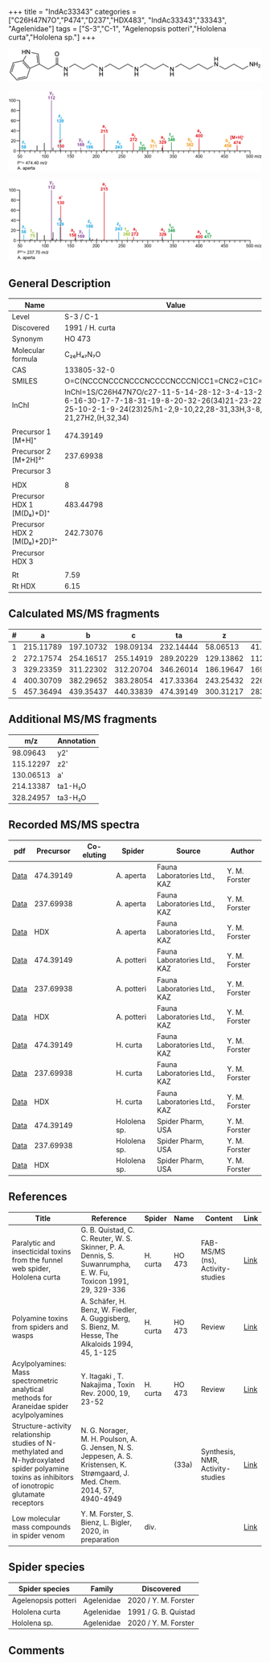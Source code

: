 +++
title = "IndAc33343"
categories = ["C26H47N7O","P474","D237","HDX483",
"IndAc33343","33343",
"Agelenidae"]
tags = ["S-3","C-1",
"Agelenopsis potteri","Hololena curta","Hololena sp."]
+++

![](/img/IndAc33343.png)

![](/img_MSMS/474_IndAc33343_Aa.png?classes=border)

![](/img_MSMS/474_IndAc33343_Aa_2.png?classes=border)

## General Description

| Name                        | Value           |
|-----------------------------|-----------------|
| Level                       | S-3 / C-1              |
| Discovered                  | 1991 / H. curta |
| Synonym                     | HO 473          |
| Molecular formula           | C₂₆H₄₇N₇O       |
| CAS                         | 133805-32-0     |
| SMILES | O=C(NCCCNCCCNCCCNCCCCNCCCN)CC1=CNC2=C1C=CC=C2  |
| InChI  | InChI=1S/C26H47N7O/c27-11-5-14-28-12-3-4-13-29-15-6-16-30-17-7-18-31-19-8-20-32-26(34)21-23-22-33-25-10-2-1-9-24(23)25/h1-2,9-10,22,28-31,33H,3-8,11-21,27H2,(H,32,34)  |
|                             |                 |
| Precursor 1 [M+H]⁺          | 474.39149       |
| Precursor 2 [M+2H]²⁺        | 237.69938       |
| Precursor 3                 |                 |
|                             |                 |
| HDX                         | 8               |
| Precursor HDX 1 [M(D₈)+D]⁺   | 483.44798       |
| Precursor HDX 2 [M(D₈)+2D]²⁺ | 242.73076       |
| Precursor HDX 3             |                 |
|                             |                 |
| Rt                          | 7.59            |
| Rt HDX                      | 6.15            |

## Calculated MS/MS fragments

| # | a         | b         | c         | ta        | z         | y         | tz        |
|---|-----------|-----------|-----------|-----------|-----------|-----------|-----------|
| 1 | 215.11789 | 197.10732 | 198.09134 | 232.14444 | 58.06513 | 41.03858 | 75.09167 |
| 2 | 272.17574 | 254.16517 | 255.14919 | 289.20229 | 129.13862 | 112.11208 | 146.16517 |
| 3 | 329.23359 | 311.22302 | 312.20704 | 346.26014 | 186.19647 | 169.16993 | 203.22302 |
| 4 | 400.30709 | 382.29652 | 383.28054 | 417.33364 | 243.25432 | 226.22777 | 260.28087 |
| 5 | 457.36494 | 439.35437 | 440.33839 | 474.39149 | 300.31217 | 283.28562 | 317.33872 |

## Additional MS/MS fragments

| m/z       | Annotation |
|-----------|------------|
| 98.09643  | y2'        |
| 115.12297 | z2'        |
| 130.06513 | a'         |
| 214.13387 | ta1-H₂O    |
| 328.24957 | ta3-H₂O    |

## Recorded MS/MS spectra

| pdf                                             | Precursor | Co-eluting | Spider    | Source                       | Author        |
|-------------------------------------------------|-----------|------------|-----------|------------------------------|---------------|
| [Data](/pdf/A-aperta/474_IndAc33343_Aa.pdf)     | 474.39149 |            | A. aperta | Fauna Laboratories Ltd., KAZ | Y. M. Forster |
| [Data](/pdf/A-aperta/474_IndAc33343_Aa_2.pdf)   | 237.69938 |            | A. aperta | Fauna Laboratories Ltd., KAZ | Y. M. Forster |
| [Data](/pdf/A-aperta/474_IndAc33343_Aa_HDX.pdf) | HDX       |            | A. aperta | Fauna Laboratories Ltd., KAZ | Y. M. Forster |
| [Data](/pdf/A-potteri/474_IndAc33343_Ap.pdf) | 474.39149 |           | A. potteri | Fauna Laboratories Ltd., KAZ | Y. M. Forster |
| [Data](/pdf/A-potteri/474_IndAc33343_Ap_2.pdf) | 237.69938 |           | A. potteri | Fauna Laboratories Ltd., KAZ | Y. M. Forster |
| [Data](/pdf/A-potteri/474_IndAc33343_Ap_HDX.pdf) | HDX |           | A. potteri | Fauna Laboratories Ltd., KAZ | Y. M. Forster |
| [Data](/pdf/H-curta/474_IndAc33343_Hc.pdf) | 474.39149 |           | H. curta | Fauna Laboratories Ltd., KAZ | Y. M. Forster |
| [Data](/pdf/H-curta/474_IndAc33343_Hc_2.pdf) | 237.69938 |           | H. curta | Fauna Laboratories Ltd., KAZ | Y. M. Forster |
| [Data](/pdf/H-curta/474_IndAc33343_Hc_HDX.pdf) | HDX |           | H. curta | Fauna Laboratories Ltd., KAZ | Y. M. Forster |
| [Data](/pdf/Hololena-sp/474_IndAc33343_Ho-sp.pdf) | 474.39149 |           | Hololena sp. | Spider Pharm, USA | Y. M. Forster |
| [Data](/pdf/Hololena-sp/474_IndAc33343_Ho-sp_2.pdf) | 237.69938 |           | Hololena sp. | Spider Pharm, USA | Y. M. Forster |
| [Data](/pdf/Hololena-sp/474_IndAc33343_Ho-sp_HDX.pdf) | HDX |           | Hololena sp. | Spider Pharm, USA | Y. M. Forster |

## References

| Title                                                                                                                                              | Reference                                                                                                                      | Spider   | Name   | Content                          | Link                                                                        |
|----------------------------------------------------------------------------------------------------------------------------------------------------|--------------------------------------------------------------------------------------------------------------------------------|----------|--------|----------------------------------|-----------------------------------------------------------------------------|
| Paralytic and insecticidal toxins from the funnel web spider, Hololena curta                                                                       | G. B. Quistad, C. C. Reuter, W. S. Skinner, P. A. Dennis, S. Suwanrumpha, E. W. Fu, Toxicon 1991, 29, 329-336                  | H. curta | HO 473 | FAB-MS/MS (ns), Activity-studies | [Link](https://www.sciencedirect.com/science/article/pii/004101019190286Z)  |
| Polyamine toxins from spiders and wasps                                                                                                            | A. Schäfer, H. Benz, W. Fiedler, A. Guggisberg, S. Bienz, M. Hesse, The Alkaloids 1994, 45, 1-125                              | H. curta | HO 473 | Review                           | [Link](https://www.sciencedirect.com/science/article/pii/S009995980860276X) |
| Acylpolyamines: Mass spectrometric analytical methods for Araneidae spider acylpolyamines                                                          | Y. Itagaki , T. Nakajima , Toxin Rev. 2000, 19, 23-52                                                                          | H. curta | HO 473 | Review                           | [Link](https://www.tandfonline.com/doi/abs/10.1081/TXR-100100314)           |
| Structure-activity relationship studies of N-methylated and N-hydroxylated spider polyamine toxins as inhibitors of ionotropic glutamate receptors | N. G. Norager, M. H. Poulson, A. G. Jensen, N. S. Jeppesen, A. S. Kristensen, K. Strømgaard, J. Med. Chem. 2014, 57, 4940-4949 |          | (33a)  | Synthesis, NMR, Activity-studies | [Link](https://pubs.acs.org/doi/abs/10.1021/jm5004705)                      |
| Low molecular mass compounds in spider venom      | Y. M. Forster, S. Bienz, L. Bigler, 2020, in preparation          | div.       |   |   | [Link](unknown) |

## Spider species

| Spider species | Family     | Discovered           |
|----------------|------------|----------------------|
| Agelenopsis potteri | Agelenidae | 2020 / Y. M. Forster |
| Hololena curta | Agelenidae | 1991 / G. B. Quistad |
| Hololena sp. | Agelenidae | 2020 / Y. M. Forster |

## Comments